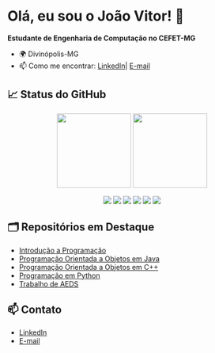 # Olá, eu sou o João Vitor! 👋

**Estudante de Engenharia de Computação no CEFET-MG**

- 🌍 Divinópolis-MG
- 📫 Como me encontrar: [LinkedIn](https://www.linkedin.com/in/jo%C3%A3o-v%C3%ADtor-lobato-romualdo-974b02339/)| [E-mail](joaovitorlobatoromualdo16@gmail.com)
  


## 📈 Status do GitHub

<div align="center">
  <img height="150em" src="https://github-readme-stats.vercel.app/api?username=joaovitor3105&show_icons=true&theme=dark&include_all_commits=true&count_private=true"/>
  <img height="150em" src="https://github-readme-stats.vercel.app/api/top-langs/?username=joaovitor3105&layout=compact&langs_count=7&theme=dark"/>
</div>

<p align="center">
  <img src="https://img.shields.io/badge/C-00599C?style=for-the-badge&logo=c&logoColor=white">
  <img src="https://img.shields.io/badge/Python-3776AB?style=for-the-badge&logo=python&logoColor=white">
  <img src="https://img.shields.io/badge/Java-ED8B00?style=for-the-badge&logo=java&logoColor=white">
  <img src="https://img.shields.io/badge/C%2B%2B-00599C?style=for-the-badge&logo=c%2B%2B&logoColor=white">
  <img src="https://img.shields.io/badge/Git-F05032?style=for-the-badge&logo=git&logoColor=white">
  <img src="https://img.shields.io/badge/GitHub-181717?style=for-the-badge&logo=github&logoColor=white">
</p>

## 🗂️ Repositórios em Destaque

- [Introdução a Programação](https://github.com/joaovitor3105/Introducao_Programacao)
- [Programação Orientada a Objetos em Java](https://github.com/joaovitor3105/Programacao_Orientada_Objetos_Java)
- [Programação Orientada a Objetos em C++](https://github.com/joaovitor3105/Programacao_Orientada_Objetos_C-)
- [Programação em Python](https://github.com/joaovitor3105/Programacao_em_Python)
- [Trabalho de AEDS](https://github.com/joaovitor3105/Trabalho_Aquecimento)


## 📫 Contato

- [LinkedIn](https://www.linkedin.com/in/jo%C3%A3o-v%C3%ADtor-lobato-romualdo-974b02339/)
- [E-mail](joaovitorlobatoromualdo16@gmail.com)
